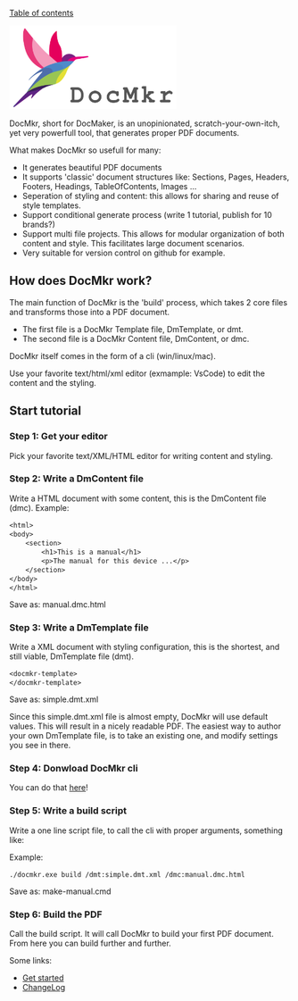 [Table of contents](toc.md)

<img src="https://github.com/LetsWrappIt/DocMkr/blob/main/images/DocMkr_logo_1280x640.png" width="300" height="150">

DocMkr, short for DocMaker, is an unopinionated, scratch-your-own-itch, yet very powerfull tool, that generates proper PDF documents.

What makes DocMkr so usefull for many:
- It generates beautiful PDF documents
- It supports 'classic' document structures like: Sections, Pages, Headers, Footers, Headings, TableOfContents, Images ... 
- Seperation of styling and content: this allows for sharing and reuse of style templates.
- Support conditional generate process (write 1 tutorial, publish for 10 brands?)
- Support multi file projects. This allows for modular organization of both content and style. This facilitates large document scenarios.
- Very suitable for version control on github for example.


## How does DocMkr work?
The main function of DocMkr is the 'build' process, which takes 2 core files and transforms those into a PDF document.

- The first file is a DocMkr Template file, DmTemplate, or dmt.
- The second file is a DocMkr Content file, DmContent, or dmc.

DocMkr itself comes in the form of a cli (win/linux/mac).

Use your favorite text/html/xml editor (exmample: VsCode) to edit the content and the styling.


## Start tutorial

### Step 1: Get your editor
Pick your favorite text/XML/HTML editor for writing content and styling.

### Step 2: Write a DmContent file
Write a HTML document with some content, this is the DmContent file (dmc).
Example:
```
<html>
<body>
    <section>
        <h1>This is a manual</h1>
        <p>The manual for this device ...</p>
    </section>
</body>
</html>
```
Save as: manual.dmc.html


### Step 3: Write a DmTemplate file
Write a XML document with styling configuration, this is the shortest, and still viable, DmTemplate file (dmt).
```
<docmkr-template>
</docmkr-template>
```
Save as: simple.dmt.xml

 Since this simple.dmt.xml file is almost empty, DocMkr will use default values. This will result in a nicely readable PDF. 
 The easiest way to author your own DmTemplate file, is to take an existing one, and modify settings you see in there.

### Step 4: Donwload DocMkr cli

You can do that [here](download.md)!


### Step 5: Write a build script

Write a one line script file, to call the cli with proper arguments, something like:

Example:
```
./docmkr.exe build /dmt:simple.dmt.xml /dmc:manual.dmc.html
```

Save as: make-manual.cmd

### Step 6: Build the PDF
Call the build script. It will call DocMkr to build your first PDF document.
From here you can build further and further.



Some links:
- [Get started](getstarted.md)
- [ChangeLog](changelog.md)
